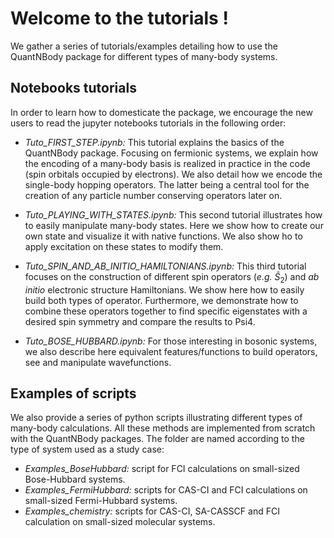 # Welcome to the tutorials !

We gather a series of tutorials/examples detailing how to use the QuantNBody package for different types of many-body systems. 

## Notebooks tutorials

In order to learn how to domesticate the package, we encourage the new users to read the jupyter notebooks tutorials in the following order:

- *Tuto_FIRST_STEP.ipynb:* 
This tutorial explains the basics of the QuantNBody package. Focusing on fermionic systems, 
we explain how the encoding of a many-body basis  is realized in practice in the code (spin orbitals occupied by electrons).
We also detail how we encode the single-body hopping operators. The latter being a central tool for the creation of any particle number conserving operators later on. 

- *Tuto_PLAYING_WITH_STATES.ipynb:* 
This second tutorial illustrates how to easily manipulate many-body states. Here we show how to create our own state and visualize it with native functions. We also show ho to apply excitation on these states to modify them.

- *Tuto_SPIN_AND_AB_INITIO_HAMILTONIANS.ipynb:* 
This third tutorial focuses on the construction of different spin operators (*e.g.* $\hat{S}_2$) and *ab initio* electronic structure Hamiltonians. We show here how to easily build both types of operator. Furthermore, we demonstrate how to combine these operators together to find specific eigenstates with a desired spin symmetry and compare the results to Psi4.

- *Tuto_BOSE_HUBBARD.ipynb:* 
For those interesting in bosonic systems, we also describe here equivalent features/functions to build operators, see and manipulate wavefunctions.


## Examples of scripts

We also provide a series of python scripts illustrating different types of many-body calculations. All these methods are implemented from scratch with the QuantNBody packages. The folder are named according to the type of system used as a study case:

- *Examples_BoseHubbard:* script for FCI calculations on small-sized Bose-Hubbard systems.
- *Examples_FermiHubbard:* scripts for CAS-CI and FCI calculations on small-sized Fermi-Hubbard systems.
- *Examples_chemistry:* scripts for CAS-CI, SA-CASSCF and FCI calculation on small-sized molecular systems.
